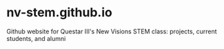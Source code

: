 # nv-stem.github.io
Github website for Questar III's New Visions STEM class: projects, current students, and alumni
